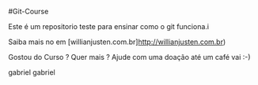 #Git-Course

Este é um repositorio teste para ensinar como o git funciona.i

Saiba mais no em [willianjusten.com.br]http://willianjusten.com.br)


Gostou do Curso ? Quer mais ? Ajude com uma doação até um café vai :-)


gabriel gabriel
